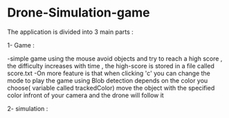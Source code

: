 # Drone-Simulation-game

The application is divided into 3 main parts : 

1- Game : 

-simple game using the mouse avoid objects and try to reach a high score , the difficulty increases with time , the high-score is stored in a file called score.txt
-On more feature is that when clicking 'c' you can change the mode to play the game using Blob detection depends on the color you choose( variable called trackedColor) move the object with the specified color infront of your camera and the drone will follow it 

2- simulation :
